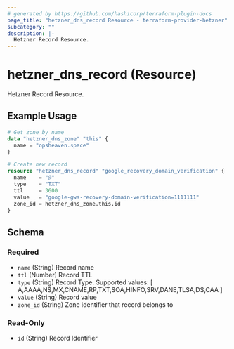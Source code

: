 ```yaml
---
# generated by https://github.com/hashicorp/terraform-plugin-docs
page_title: "hetzner_dns_record Resource - terraform-provider-hetzner"
subcategory: ""
description: |-
  Hetzner Record Resource.
---
```


# hetzner_dns_record (Resource)

Hetzner Record Resource.

## Example Usage

```terraform
# Get zone by name
data "hetzner_dns_zone" "this" {
  name = "opsheaven.space"
}

# Create new record
resource "hetzner_dns_record" "google_recovery_domain_verification" {
  name    = "@"
  type    = "TXT"
  ttl     = 3600
  value   = "google-gws-recovery-domain-verification=1111111"
  zone_id = hetzner_dns_zone.this.id
}
```

<!-- schema generated by tfplugindocs -->
## Schema

### Required

- `name` (String) Record name
- `ttl` (Number) Record TTL
- `type` (String) Record Type. Supported values: [ A,AAAA,NS,MX,CNAME,RP,TXT,SOA,HINFO,SRV,DANE,TLSA,DS,CAA ]
- `value` (String) Record value
- `zone_id` (String) Zone identifier that record belongs to

### Read-Only

- `id` (String) Record Identifier

